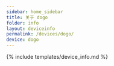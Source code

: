 ```yaml
---
sidebar: home_sidebar
title: 关于 dogo
folder: info
layout: deviceinfo
permalink: /devices/dogo/
device: dogo
---
```

{% include templates/device_info.md %}
